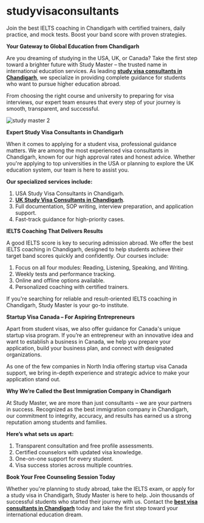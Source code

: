 # studyvisaconsultants
Join the best IELTS coaching in Chandigarh with certified trainers, daily practice, and mock tests. Boost your band score with proven strategies.

**Your Gateway to Global Education from Chandigarh**

Are you dreaming of studying in the USA, UK, or Canada? Take the first step toward a brighter future with Study Master – the trusted name in international education services. As leading **[study visa consultants in Chandigarh](https://studymaster.co.in/)**, we specialize in providing complete guidance for students who want to pursue higher education abroad.

From choosing the right course and university to preparing for visa interviews, our expert team ensures that every step of your journey is smooth, transparent, and successful.

![study master 2](https://github.com/user-attachments/assets/cd635c2f-8070-4763-b9ee-a55a799df6b5)

**Expert Study Visa Consultants in Chandigarh**

When it comes to applying for a student visa, professional guidance matters. We are among the most experienced visa consultants in Chandigarh, known for our high approval rates and honest advice. Whether you're applying to top universities in the USA or planning to explore the UK education system, our team is here to assist you.

**Our specialized services include:**
1. USA Study Visa Consultants in Chandigarh.
2. **[UK Study Visa Consultants in Chandigarh](https://studymaster.co.in/study-in-uk/)**.
3. Full documentation, SOP writing, interview preparation, and application support.
4. Fast-track guidance for high-priority cases.

**IELTS Coaching That Delivers Results**

A good IELTS score is key to securing admission abroad. We offer the best IELTS coaching in Chandigarh, designed to help students achieve their target band scores quickly and confidently. Our courses include:

1. Focus on all four modules: Reading, Listening, Speaking, and Writing.
2. Weekly tests and performance tracking.
3. Online and offline options available.
4. Personalized coaching with certified trainers.

If you're searching for reliable and result-oriented IELTS coaching in Chandigarh, Study Master is your go-to institute.

**Startup Visa Canada – For Aspiring Entrepreneurs**

Apart from student visas, we also offer guidance for Canada's unique startup visa program. If you’re an entrepreneur with an innovative idea and want to establish a business in Canada, we help you prepare your application, build your business plan, and connect with designated organizations.

As one of the few companies in North India offering startup visa Canada support, we bring in-depth experience and strategic advice to make your application stand out.

**Why We’re Called the Best Immigration Company in Chandigarh**

At Study Master, we are more than just consultants – we are your partners in success. Recognized as the best immigration company in Chandigarh, our commitment to integrity, accuracy, and results has earned us a strong reputation among students and families.

**Here’s what sets us apart:**
1. Transparent consultation and free profile assessments.
2. Certified counselors with updated visa knowledge.
3. One-on-one support for every student.
4. Visa success stories across multiple countries.

**Book Your Free Counseling Session Today**

Whether you're planning to study abroad, take the IELTS exam, or apply for a study visa in Chandigarh, Study Master is here to help. Join thousands of successful students who started their journey with us.
Contact the **[best visa consultants in Chandigarh](https://studymaster.co.in/)** today and take the first step toward your international education dream.
